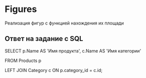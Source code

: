 # Figures

Реализация фигур с функцией нахождения их площади

## Ответ на задание с SQL

SELECT p.Name AS 'Имя продукта', c.Name AS 'Имя категории'

FROM Products p

LEFT JOIN Category c ON p.category_id = c.id;

